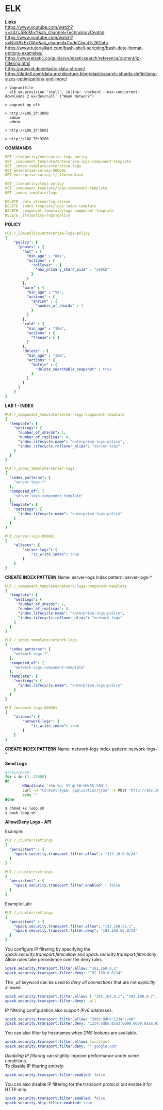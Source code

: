 # ELK

**Links**<br>
https://www.youtube.com/watch?v=z4zU5BoMixY&ab_channel=TechnologyCentral<br>
https://www.youtube.com/watch?v=NUk9kExOlAg&ab_channel=CodeCloud%26Data<br>
https://www.tutorialkart.com/bash-shell-scripting/bash-date-format-options-examples/<br>
https://www.elastic.co/guide/en/elasticsearch/reference/current/ip-filtering.html<br>
https://aravind.dev/elastic-data-stream/<br>
https://dattell.com/data-architecture-blog/elasticsearch-shards-definitions-sizes-optimizations-and-more/<br>

```
> Vagrantfile
  elk.vm.provision 'shell', inline: 'dockerd --max-concurrent-downloads 2 &>/dev/null' ("Weak Network")

> vagrant up elk

> http://LOG_IP:3000
  admin
  admin

> http://LOG_IP:5601

> http://LOG_IP:9200
```

**COMMANDS**
```yml
GET _ilm/policy/enterprise-logs-policy
GET _component_template/enterprise-logs-component-template
GET _index_template/enterprise-logs
GET enterprise-survey-000001
GET entreprise-survey-*/_ilm/explain

GET _ilm/policy/logs-policy
GET _component_template/logs-component-template
GET _index_template/logs

DELETE _data_stream/log-stream
DELETE _index_template/logs-index-template
DELETE _component_template/logs-component-template
DELETE _ilm/policy/logs-policy
```

**POLICY**
```yml
PUT /_ilm/policy/enterprise-logs-policy
{
    "policy": {
      "phases" : {
        "hot" : {
          "min_age" : "0ms",
          "actions" : {
            "rollover" : {
              "max_primary_shard_size" : "500kb"
            }
          }
        },
        "warm" : {
          "min_age" : "5m",
          "actions" : {
            "shrink" : {
              "number_of_shards" : 1
            }
          }
        },
        "cold" : {
          "min_age" : "10m",
          "actions" : { 
            "freeze": { }
          }
        },
        "delete" : {
          "min_age" : "15m",
          "actions" : {
            "delete" : {
              "delete_searchable_snapshot" : true
            }
          }
        }
      }
    }
}
```

**LAB 1 - INDEX**
```yml
PUT /_component_template/server-logs-component-template
{
  "template": {
    "settings": {
      "number_of_shards": 1,
      "number_of_replicas": 0,
      "index.lifecycle.name": "enterprise-logs-policy",
      "index.lifecycle.rollover_alias": "server-logs"
    }
  }
}

PUT /_index_template/server-logs
{
  "index_patterns": [
    "server-logs-*"
  ],
  "composed_of": [
    "server-logs-component-template"
  ],
  "template": {
    "settings": {
      "index.lifecycle.name": "enterprise-logs-policy"
    }
  }
}

PUT /server-logs-000001
{
    "aliases": {
        "server-logs": {
            "is_write_index": true
        }
    }
}
 ```

**CREATE INDEX PATTERN**
Name: server-logs
Index pattern: server-logs-*

```yml
PUT /_component_template/network-logs-component-template
{
  "template": {
    "settings": {
      "number_of_shards": 1,
      "number_of_replicas": 0,
      "index.lifecycle.name": "enterprise-logs-policy",
      "index.lifecycle.rollover_alias": "network-logs"
    }
  }
}

PUT /_index_template/network-logs
{
  "index_patterns": [
    "network-logs-*"
  ],
  "composed_of": [
    "network-logs-component-template"
  ],
  "template": {
    "settings": {
      "index.lifecycle.name": "enterprise-logs-policy"
    }
  }
}

PUT /network-logs-000001
{
    "aliases": {
        "network-logs": {
            "is_write_index": true
        }
    }
}
```

**CREATE INDEX PATTERN**
Name: network-logs
Index pattern: network-logs-*

**Send Logs**
```bash
#!/bin/bash
for i in {1..25000}
do
        NOW=$(date '+%b %d, %Y @ %H:%M:%S.%3N')
        curl -H "Content-Type: application/json" -X POST "http://192.168.56.185:9200/server-logs/_doc" -d '{"@timestamp": "'"${NOW}"'","info": "Lorem ipsum dolor sit amet, consectetur adipiscing elit.","environment": "stg"}'
        echo "" 
done

$ chmod +x loop.sh
$ bash loop.sh
```

**Allow/Deny Logs - API**

Example:
```yml
PUT /_cluster/settings
{
  "persistent" : {
    "xpack.security.transport.filter.allow" : "172.16.0.0/24"
  }
}
```
```yml
PUT /_cluster/settings
{
  "persistent" : {
    "xpack.security.transport.filter.enabled" : false
  }
}
```

Example Lab:<br>
```yml
PUT /_cluster/settings
{
  "persistent" : {
    "xpack.security.transport.filter.allow": "192.168.56.1",
    "xpack.security.transport.filter.deny": "192.168.56.0/24"
  }
}
```
You configure IP filtering by specifying the *xpack.security.transport.filter.allow* and *xpack.security.transport.filter.deny*.<br>
Allow rules take precedence over the deny rules.<br>
```yml
xpack.security.transport.filter.allow: "192.168.0.1"
xpack.security.transport.filter.deny: "192.168.0.0/24"
```

The *_all* keyword can be used to *deny all connections* that are not *explicitly* allowed.
```yml
xpack.security.transport.filter.allow: [ "192.168.0.1", "192.168.0.2", "192.168.0.3", "192.168.0.4" ]
xpack.security.transport.filter.deny: _all
```

IP filtering configuration also support *IPv6 addresses*.
```yml
xpack.security.transport.filter.allow: "2001:0db8:1234::/48"
xpack.security.transport.filter.deny: "1234:0db8:85a3:0000:0000:8a2e:0370:7334"
```

You can also filter by hostnames when *DNS lookups* are available.
```yml
xpack.security.transport.filter.allow: localhost
xpack.security.transport.filter.deny: '*.google.com'
```

*Disabling IP filtering* can slightly improve performance under some conditions.<br>
To disable IP filtering entirely:
```yml
xpack.security.transport.filter.enabled: false
```

You can also disable IP filtering for the transport protocol but enable it for HTTP only.
```yml
xpack.security.transport.filter.enabled: false
xpack.security.http.filter.enabled: true
```